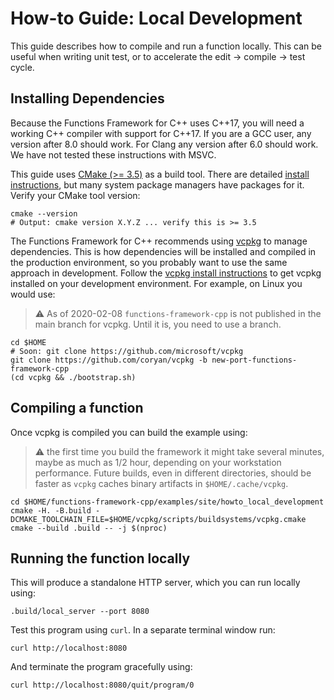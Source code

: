 # How-to Guide: Local Development

[vcpkg-gh]: https://github.com/microsoft/vcpkg
[vcpkg-install]: https://github.com/microsoft/vcpkg#getting-started
[cmake]: https://cmake.org
[cmake-install]: https://cmake.org/install/

This guide describes how to compile and run a function locally. This can be
useful when writing unit test, or to accelerate the edit -> compile -> test
cycle.

## Installing Dependencies

Because the Functions Framework for C++ uses C++17, you will need a working C++
compiler with support for C++17. If you are a GCC user, any version after 8.0
should work. For Clang any version after 6.0 should work. We have not tested
these instructions with MSVC.

This guide uses [CMake (>= 3.5)][cmake] as a build tool. There are detailed
[install instructions][cmake-install], but many system package managers have
packages for it. Verify your CMake tool version:

```shell
cmake --version
# Output: cmake version X.Y.Z ... verify this is >= 3.5
```

The Functions Framework for C++ recommends using [vcpkg][vcpkg-gh] to manage
dependencies. This is how dependencies will be installed and compiled in the
production environment, so you probably want to use the same approach in
development. Follow the [vcpkg install instructions][vcpkg-install] to get
vcpkg installed on your development environment. For example, on Linux you
would use:

> :warning: As of 2020-02-08 `functions-framework-cpp` is not published in the
> main branch for vcpkg. Until it is, you need to use a branch.

```shell
cd $HOME
# Soon: git clone https://github.com/microsoft/vcpkg
git clone https://github.com/coryan/vcpkg -b new-port-functions-framework-cpp
(cd vcpkg && ./bootstrap.sh)
```

## Compiling a function

Once vcpkg is compiled you can build the example using:

> :warning: the first time you build the framework it might take several
> minutes, maybe as much as 1/2 hour, depending on your workstation
> performance. Future builds, even in different directories, should be
> faster as `vcpkg` caches binary artifacts in `$HOME/.cache/vcpkg`.

```shell
cd $HOME/functions-framework-cpp/examples/site/howto_local_development
cmake -H. -B.build -DCMAKE_TOOLCHAIN_FILE=$HOME/vcpkg/scripts/buildsystems/vcpkg.cmake
cmake --build .build -- -j $(nproc)
```

## Running the function locally

This will produce a standalone HTTP server, which you can run locally using:

```shell 
.build/local_server --port 8080
```

Test this program using `curl`. In a separate terminal window run:

```shell
curl http://localhost:8080
```

And terminate the program gracefully using:

```shell
curl http://localhost:8080/quit/program/0
```
